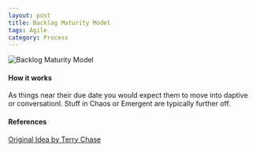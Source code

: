 ```yaml
---
layout: post
title: Backlog Maturity Model 
tags: Agile
category: Process
---
```


<img class="img-responsive" alt="Backlog Maturity Model" src="{{ site.url }}/assets/images/Backlog-Maturity-Model.png">

#### How it works

As things near their due date you would expect them to move into daptive or conversationl. Stuff in Chaos or Emergent are typically further off.

#### References 

[Original Idea by Terry Chase](https://www.linkedin.com/in/terry-chase-9a9aa2)  
